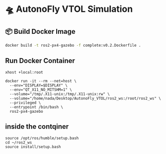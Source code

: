 # 🛸 AutonoFly VTOL Simulation

## 📦 Build Docker Image

```bash
docker build -t ros2-px4-gazebo -f complete:v0.2.Dockerfile .
```

## Run Docker Container
```
xhost +local:root

docker run -it --rm --net=host \
  --env="DISPLAY=$DISPLAY" \
  --env="QT_X11_NO_MITSHM=1" \
  --volume="/tmp/.X11-unix:/tmp/.X11-unix:rw" \
  --volume="/home/nada/Desktop/AutonoFly_VTOL/ros2_ws:/root/ros2_ws" \
  --privileged \
  --entrypoint /bin/bash \
  ros2-px4-gazebo
``` 
## inside the contqiner 
``` 
source /opt/ros/humble/setup.bash
cd ~/ros2_ws
source install/setup.bash
```
